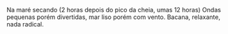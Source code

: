 Na maré secando (2 horas depois do pico da cheia, umas 12 horas) Ondas pequenas porém divertidas, mar liso porém com vento. Bacana, relaxante, nada radical.